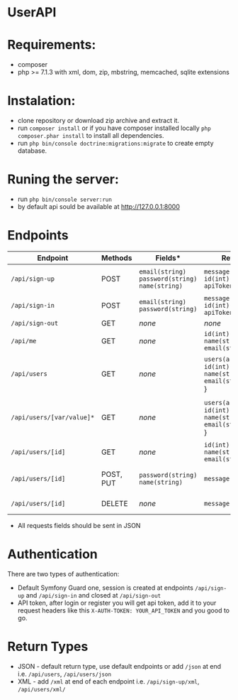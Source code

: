 # UserAPI

# Requirements:
- composer
- php >= 7.1.3 with xml, dom, zip, mbstring, memcached, sqlite extensions

# Instalation:
- clone repository or download zip archive and extract it.
- run `composer install` or if you have composer installed locally `php composer.phar install` to install all dependencies.
- run `php bin/console doctrine:migrations:migrate` to create empty database.

# Runing the server:
- run `php bin/console server:run`
- by default api sould be available at http://127.0.0.1:8000

# Endpoints

| Endpoint | Methods | Fields* | Return | Description |
| --- | --- | --- | --- | --- |
| `/api/sign-up` | POST | `email(string)`<br/> `password(string)`<br/> `name(string)` | `message(string)`<br/> `id(int)`<br/> `apiToken(string)`  | Used to register new user, in return user gets unique API token and own ID | 
| `/api/sign-in` | POST | `email(string)`<br/> `password(string)` | `message(string)`<br/> `id(int)`<br/> `apiToken(string)`  | Used to sign in, in return user gets new unique API token and own ID |
| `/api/sign-out` | GET | *none* | *none*  | Used to sign out, redirects to `/` |
| `/api/me` | GET | *none* | `id(int)`<br/> `name(string)`<br/> `email(string)`  | Informations about current authenticated user |
| `/api/users` | GET | *none* | `users(array)` {<br/> `id(int)`<br/> `name(string)`<br/> `email(string)`<br/> } | List of all users |
| `/api/users/[var/value]*` | GET | *none* | `users(array)` {<br/> `id(int)`<br/> `name(string)`<br/> `email(string)`<br/> } | Searching users, available query keys: email, name. Order is not important i.e. `/api/users/name/john/`, `/api/users/email/gmail/name/john/` |
| `/api/users/[id]` | GET | *none* | `id(int)`<br/> `name(string)`<br/> `email(string)` | Information about user with provided ID |
| `/api/users/[id]` | POST, PUT | `password(string)`<br/> `name(string)` | `message(string)` | Used to update user password and name, user can only update own data |
| `/api/users/[id]` | DELETE | *none* | `message(string)` | Used to delete users, user can delete all accounts beside own |

* All requests fields should be sent in JSON

# Authentication

There are two types of authentication:
- Default Symfony Guard one, session is created at endpoints `/api/sign-up` and `/api/sign-in` and closed at `/api/sign-out`
- API token, after login or register you will get api token, add it to your request headers like this `X-AUTH-TOKEN: YOUR_API_TOKEN` and you good to go.

# Return Types

- JSON - default return type, use default endpoints or add `/json` at end i.e. `/api/users`, `/api/users/json`
- XML - add `/xml` at end of each endpoint i.e. `/api/sign-up/xml`, `/api/users/xml/`
